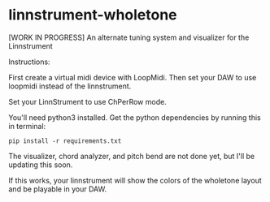 # linnstrument-wholetone
[WORK IN PROGRESS] An alternate tuning system and visualizer for the Linnstrument

Instructions:

First create a virtual midi device with LoopMidi.  Then set your DAW to use loopmidi instead of the linnstrument.

Set your LinnStrument to use ChPerRow mode.

You'll need python3 installed.  Get the python dependencies by running this in terminal:

```
pip install -r requirements.txt
```

The visualizer, chord analyzer, and pitch bend are not done yet, but I'll be updating this soon.

If this works, your linnstrument will show the colors of the wholetone layout and be playable in your DAW.
